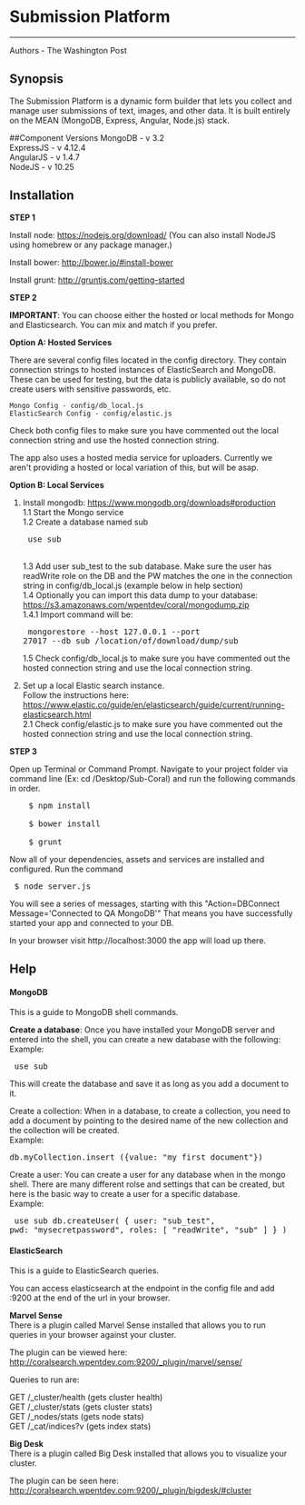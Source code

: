 Submission Platform
===================
--------------------
Authors - The Washington Post

## Synopsis

The Submission Platform is a dynamic form builder that lets you collect and manage user submissions of text, images, and other data. It is built entirely on the MEAN (MongoDB, Express, Angular, Node.js) stack.

##Component Versions
MongoDB - v 3.2 <br>
ExpressJS - v 4.12.4 <br>
AngularJS - v 1.4.7 <br>
NodeJS - v 10.25 <br>

## Installation

<b>STEP 1</b>

Install node: https://nodejs.org/download/ (You can also install NodeJS using homebrew or any package manager.)

Install bower: http://bower.io/#install-bower

Install grunt: http://gruntjs.com/getting-started

<b>STEP 2</b>

<b>IMPORTANT</b>:  You can choose either the hosted or local methods for Mongo and Elasticsearch.  You can mix and match if you prefer.

<b>Option A: Hosted Services</b>

There are several config files located in the config directory.  They contain connection strings to hosted instances of ElasticSearch and MongoDB.<br>
These can be used for testing, but the data is publicly available, so do not create users with sensitive passwords, etc. <br>

	Mongo Config - config/db_local.js
	ElasticSearch Config - config/elastic.js

Check both config files to make sure you have commented out the local connection string and use the hosted connection string. <br>

The app also uses a hosted media service for uploaders. Currently we aren't providing a hosted or local variation of this, but will be asap.<br>

<b>Option B: Local Services</b>

1. Install mongodb: https://www.mongodb.org/downloads#production <br>
	1.1  Start the Mongo service<br>
	1.2  Create a database named sub <pre> use sub </pre><br>
	1.3  Add user sub_test to the sub database.  Make sure the user has readWrite role on the DB and the PW matches the one in the connection string in config/db_local.js  (example below in help section) <br>
	1.4  Optionally you can import this data dump to your database: https://s3.amazonaws.com/wpentdev/coral/mongodump.zip<br>
		1.4.1 Import command will be: <pre> mongorestore --host 127.0.0.1 --port 27017 --db sub /location/of/download/dump/sub </pre>
	1.5  Check config/db_local.js to make sure you have commented out the hosted connection string and use the local connection string. <br>

2. Set up a local Elastic search instance.<br> Follow the instructions here: <br> https://www.elastic.co/guide/en/elasticsearch/guide/current/running-elasticsearch.html  <br>
	2.1  Check config/elastic.js to make sure you have commented out the hosted connection string and use the local connection string. <br>

<b>STEP 3</b>

Open up Terminal or Command Prompt. Navigate to your project folder via command line (Ex: cd /Desktop/Sub-Coral) and run the following commands in order.
<pre>
	$ npm install <br>
	$ bower install<br>
	$ grunt
</pre>

Now all of your dependencies, assets and services are installed and configured.  Run the command <pre> $ node server.js </pre>  You will see a series of messages, starting with this "Action=DBConnect Message='Connected to QA MongoDB'"  That means you have successfully started your app and connected to your DB.

In your browser visit http://localhost:3000 the app will load up there.

## Help

<h4>MongoDB</h4>

This is a guide to MongoDB shell commands.

<b>Create a database</b>: Once you have installed your MongoDB server and entered into the shell, you can create a new database with the following: <br>
Example: <pre> use sub </pre>
This will create the database and save it as long as you add a document to it.

Create a collection: When in a database, to create a collection, you need to add a document by pointing to the desired name of the new collection and the collection will be created. <br>
Example:  <pre> db.myCollection.insert ({value: "my first document"}) </pre>

Create a user: You can create a user for any database when in the mongo shell. There are many different rolse and settings that can be created, but here is the basic way to create a user for a specific database. <br>
Example: <pre> use sub db.createUser( { user: "sub_test", pwd: "mysecretpassword", roles: [ "readWrite", "sub" ] } ) </pre>

<h4>ElasticSearch</h4>

<p>This is a guide to ElasticSearch queries.</p>

You can access elasticsearch at the endpoint in the config file and add :9200 at the end of the url in your browser. <br>

<b> Marvel Sense </b> <br>
There is a plugin called Marvel Sense installed that allows you to run queries in your browser against your cluster.

The plugin can be viewed here:  http://coralsearch.wpentdev.com:9200/_plugin/marvel/sense/

Queries to run are:

GET /_cluster/health
(gets cluster health)
<br>
GET /_cluster/stats
(gets cluster stats)
<br>
GET /_nodes/stats
(gets node stats)
<br>
GET /_cat/indices?v
(gets index stats)
<br>

<b> Big Desk </b> <br>
There is a plugin called Big Desk installed that allows you to visualize your cluster.

The plugin can be seen here:  http://coralsearch.wpentdev.com:9200/_plugin/bigdesk/#cluster
